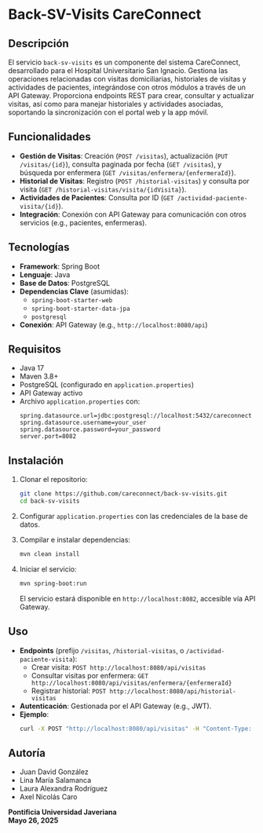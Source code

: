 # Back-SV-Visits CareConnect

## Descripción
El servicio `back-sv-visits` es un componente del sistema CareConnect, desarrollado para el Hospital Universitario San Ignacio. Gestiona las operaciones relacionadas con visitas domiciliarias, historiales de visitas y actividades de pacientes, integrándose con otros módulos a través de un API Gateway. Proporciona endpoints REST para crear, consultar y actualizar visitas, así como para manejar historiales y actividades asociadas, soportando la sincronización con el portal web y la app móvil.

## Funcionalidades
- **Gestión de Visitas**: Creación (`POST /visitas`), actualización (`PUT /visitas/{id}`), consulta paginada por fecha (`GET /visitas`), y búsqueda por enfermera (`GET /visitas/enfermera/{enfermeraId}`).
- **Historial de Visitas**: Registro (`POST /historial-visitas`) y consulta por visita (`GET /historial-visitas/visita/{idVisita}`).
- **Actividades de Pacientes**: Consulta por ID (`GET /actividad-paciente-visita/{id}`).
- **Integración**: Conexión con API Gateway para comunicación con otros servicios (e.g., pacientes, enfermeras).

## Tecnologías
- **Framework**: Spring Boot
- **Lenguaje**: Java
- **Base de Datos**: PostgreSQL
- **Dependencias Clave** (asumidas):
  - `spring-boot-starter-web`
  - `spring-boot-starter-data-jpa`
  - `postgresql`
- **Conexión**: API Gateway (e.g., `http://localhost:8080/api`)

## Requisitos
- Java 17
- Maven 3.8+
- PostgreSQL (configurado en `application.properties`)
- API Gateway activo
- Archivo `application.properties` con:
  ```
  spring.datasource.url=jdbc:postgresql://localhost:5432/careconnect
  spring.datasource.username=your_user
  spring.datasource.password=your_password
  server.port=8082
  ```

## Instalación
1. Clonar el repositorio:
   ```bash
   git clone https://github.com/careconnect/back-sv-visits.git
   cd back-sv-visits
   ```

2. Configurar `application.properties` con las credenciales de la base de datos.

3. Compilar e instalar dependencias:
   ```bash
   mvn clean install
   ```

4. Iniciar el servicio:
   ```bash
   mvn spring-boot:run
   ```

   El servicio estará disponible en `http://localhost:8082`, accesible vía API Gateway.

## Uso
- **Endpoints** (prefijo `/visitas`, `/historial-visitas`, o `/actividad-paciente-visita`):
  - Crear visita: `POST http://localhost:8080/api/visitas`
  - Consultar visitas por enfermera: `GET http://localhost:8080/api/visitas/enfermera/{enfermeraId}`
  - Registrar historial: `POST http://localhost:8080/api/historial-visitas`
- **Autenticación**: Gestionada por el API Gateway (e.g., JWT).
- **Ejemplo**:
  ```bash
  curl -X POST "http://localhost:8080/api/visitas" -H "Content-Type: application/json" -d '{"enfermeraId": 1, "horaInicioCalculada": "08:00"}'
  ```

## Autoría
- Juan David González
- Lina María Salamanca
- Laura Alexandra Rodríguez
- Axel Nicolás Caro

**Pontificia Universidad Javeriana**  
**Mayo 26, 2025**